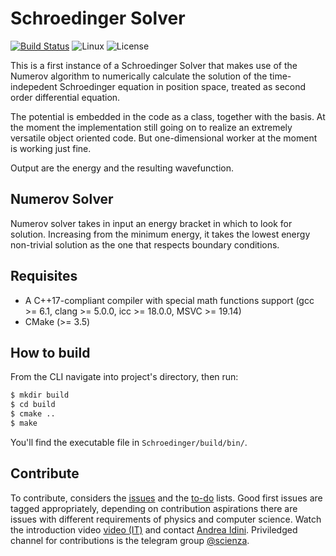 # Schroedinger Solver

[![Build Status](https://drone.geekfor.science/api/badges/Scienza/Schroedinger/status.svg)](https://drone.geekfor.science/Scienza/Schroedinger)
![Linux](https://img.shields.io/badge/linux-supported-brightgreen.svg)
![License](https://img.shields.io/badge/license-LGPL%20v2.1-blue.svg)

This is a first instance of a Schroedinger Solver that makes use of the Numerov algorithm to numerically calculate the solution of the time-indepedent Schroedinger equation in position space, treated as second order differential equation.

The potential is embedded in the code as a class, together with the basis. At the moment the implementation still going on to realize an extremely versatile object oriented code. But one-dimensional worker at the moment is working just fine.

Output are the energy and the resulting wavefunction.

## Numerov Solver

Numerov solver takes in input an energy bracket in which to look for solution. Increasing from the minimum energy, it takes the lowest energy non-trivial solution as the one that respects boundary conditions.

## Requisites

- A C++17-compliant compiler with special math functions support (gcc >= 6.1, clang >= 5.0.0, icc >= 18.0.0, MSVC >= 19.14)
- CMake (>= 3.5)

## How to build

From the CLI navigate into project's directory, then run:

```bash
$ mkdir build
$ cd build
$ cmake ..
$ make
```

You'll find the executable file in `Schroedinger/build/bin/`.

## Contribute

To contribute, considers the [issues](https://github.com/AndreaIdini/Schroedinger/issues) and the [to-do](https://github.com/AndreaIdini/Schroedinger/projects) lists. Good first issues are tagged appropriately, depending on contribution aspirations there are issues with different requirements of physics and computer science.
Watch the introduction video [video \(IT\)](https://www.youtube.com/watch?v=KH8xd0TKkz4) and contact [Andrea Idini](mailto:andrea.idini@gmail.com).
Priviledged channel for contributions is the telegram group [@scienza](https://t.me/Scienza).
